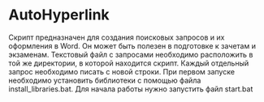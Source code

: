 # AutoHyperlink

Скрипт предназначен для создания поисковых запросов и их оформления в Word. Он может быть полезен в подготовке к зачетам и экзаменам.
Текстовый файл с запросами необходимо расположить в той же директории, в которой находится скрипт. Каждый отдельный запрос необходимо писать с новой строки.
При первом запуске необходимо установить библиотеки с помощью файла install_libraries.bat.
Для начала работы нужно запустить файл start.bat
